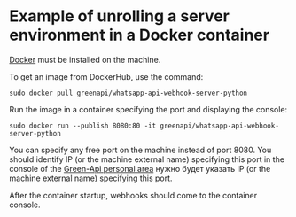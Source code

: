 # Example of unrolling a server environment in a Docker container

[Docker](https://docs.docker.com/engine/install/) must be installed on the machine.

To get an image from DockerHub, use the command:

```
sudo docker pull greenapi/whatsapp-api-webhook-server-python
```

Run the image in a container specifying the port and displaying the console:

```
sudo docker run --publish 8080:80 -it greenapi/whatsapp-api-webhook-server-python
```

You can specify any free port on the machine instead of port 8080. You should identify IP (or the machine external name) specifying this port in the console of the [Green-Api personal area](https://console.green-api.com/instanceList/) нужно будет указать IP (or the machine external name) specifying this port.

After the container startup, webhooks should come to the container console.
